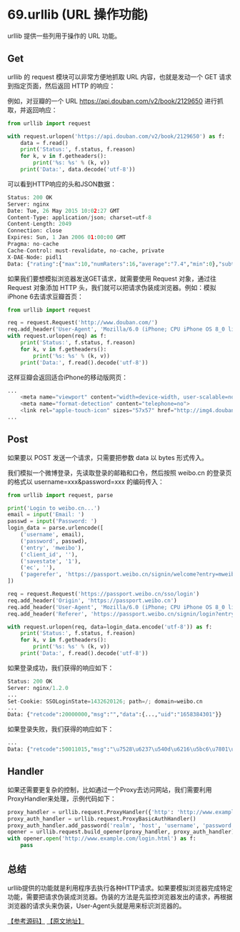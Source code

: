 # 69.urllib (URL 操作功能)

urllib 提供一些列用于操作的 URL 功能。

## Get 

urllib 的 request 模块可以非常方便地抓取 URL 内容，也就是发动一个 GET 请求到指定页面，然后返回 HTTP 的响应：

例如，对豆瓣的一个 URL https://api.douban.com/v2/book/2129650 进行抓取，并返回响应：

````python
from urllib import request

with request.urlopen('https://api.douban.com/v2/book/2129650') as f:
    data = f.read()
    print('Status:', f.status, f.reason)
    for k, v in f.getheaders():
        print('%s: %s' % (k, v))
    print('Data:', data.decode('utf-8'))
````

可以看到HTTP响应的头和JSON数据：

````python
Status: 200 OK
Server: nginx
Date: Tue, 26 May 2015 10:02:27 GMT
Content-Type: application/json; charset=utf-8
Content-Length: 2049
Connection: close
Expires: Sun, 1 Jan 2006 01:00:00 GMT
Pragma: no-cache
Cache-Control: must-revalidate, no-cache, private
X-DAE-Node: pidl1
Data: {"rating":{"max":10,"numRaters":16,"average":"7.4","min":0},"subtitle":"","author":["廖雪峰编著"],"pubdate":"2007-6",...}
````

如果我们要想模拟浏览器发送GET请求，就需要使用 Request 对象，通过往 Request 对象添加 HTTP 头，我们就可以把请求伪装成浏览器。例如：模拟iPhone 6去请求豆瓣首页：

````python
from urllib import request

req = request.Request('http://www.douban.com/')
req.add_header('User-Agent', 'Mozilla/6.0 (iPhone; CPU iPhone OS 8_0 like Mac OS X) AppleWebKit/536.26 (KHTML, like Gecko) Version/8.0 Mobile/10A5376e Safari/8536.25')
with request.urlopen(req) as f:
    print('Status:', f.status, f.reason)
    for k, v in f.getheaders():
        print('%s: %s' % (k, v))
    print('Data:', f.read().decode('utf-8'))
````

这样豆瓣会返回适合iPhone的移动版网页：

````python
...
    <meta name="viewport" content="width=device-width, user-scalable=no, initial-scale=1.0, minimum-scale=1.0, maximum-scale=1.0">
    <meta name="format-detection" content="telephone=no">
    <link rel="apple-touch-icon" sizes="57x57" href="http://img4.douban.com/pics/cardkit/launcher/57.png" />
...
````

## Post

如果要以 POST 发送一个请求，只需要把参数 data 以 bytes 形式传入。

我们模拟一个微博登录，先读取登录的邮箱和口令，然后按照 weibo.cn 的登录页的格式以 username=xxx&password=xxx 的编码传入：

````python
from urllib import request, parse

print('Login to weibo.cn...')
email = input('Email: ')
passwd = input('Password: ')
login_data = parse.urlencode([
    ('username', email),
    ('password', passwd),
    ('entry', 'mweibo'),
    ('client_id', ''),
    ('savestate', '1'),
    ('ec', ''),
    ('pagerefer', 'https://passport.weibo.cn/signin/welcome?entry=mweibo&r=http%3A%2F%2Fm.weibo.cn%2F')
])

req = request.Request('https://passport.weibo.cn/sso/login')
req.add_header('Origin', 'https://passport.weibo.cn')
req.add_header('User-Agent', 'Mozilla/6.0 (iPhone; CPU iPhone OS 8_0 like Mac OS X) AppleWebKit/536.26 (KHTML, like Gecko) Version/8.0 Mobile/10A5376e Safari/8536.25')
req.add_header('Referer', 'https://passport.weibo.cn/signin/login?entry=mweibo&res=wel&wm=3349&r=http%3A%2F%2Fm.weibo.cn%2F')

with request.urlopen(req, data=login_data.encode('utf-8')) as f:
    print('Status:', f.status, f.reason)
    for k, v in f.getheaders():
        print('%s: %s' % (k, v))
    print('Data:', f.read().decode('utf-8'))
````

如果登录成功，我们获得的响应如下：

````python
Status: 200 OK
Server: nginx/1.2.0
...
Set-Cookie: SSOLoginState=1432620126; path=/; domain=weibo.cn
...
Data: {"retcode":20000000,"msg":"","data":{...,"uid":"1658384301"}}
````

如果登录失败，我们获得的响应如下：

````python
...
Data: {"retcode":50011015,"msg":"\u7528\u6237\u540d\u6216\u5bc6\u7801\u9519\u8bef","data":{"username":"example@python.org","errline":536}}
````

## Handler 

如果还需要更复杂的控制，比如通过一个Proxy去访问网站，我们需要利用ProxyHandler来处理，示例代码如下：
````python
proxy_handler = urllib.request.ProxyHandler({'http': 'http://www.example.com:3128/'})
proxy_auth_handler = urllib.request.ProxyBasicAuthHandler()
proxy_auth_handler.add_password('realm', 'host', 'username', 'password')
opener = urllib.request.build_opener(proxy_handler, proxy_auth_handler)
with opener.open('http://www.example.com/login.html') as f:
    pass
````

## 总结

urllib提供的功能就是利用程序去执行各种HTTP请求。如果要模拟浏览器完成特定功能，需要把请求伪装成浏览器。伪装的方法是先监控浏览器发出的请求，再根据浏览器的请求头来伪装，User-Agent头就是用来标识浏览器的。


[【参考源码】](https://github.com/michaelliao/learn-python3/blob/master/samples/commonlib/use_urllib.py) [【原文地址】](https://www.liaoxuefeng.com/wiki/0014316089557264a6b348958f449949df42a6d3a2e542c000/001432688314740a0aed473a39f47b09c8c7274c9ab6aee000)
